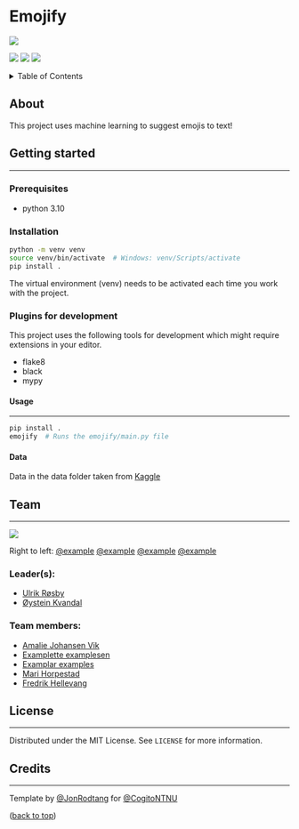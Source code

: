 # Emojify

<!--INSERT PICTURE REPRESENTATIVE OF PROJECT-->
<div text-align="center">
<img src="https://external-content.duckduckgo.com/iu/?u=https%3A%2F%2Ftse4.mm.bing.net%2Fth%3Fid%3DOIP.Khns8mi5ov-qN64yFABHmAHaE7%26pid%3DApi&f=1"></img>
</div>
<p text-align="center">
<a href="https://github.com/CogitoNTNU/README-template/blob/main/LICENSE" alt="LICENSE">
        <img src="https://img.shields.io/badge/license-MIT-green"></img></a>

<a href="" alt="platform">
        <img src="https://img.shields.io/badge/platform-linux%7Cwindows%7CmacOS-lightgrey"></img></a>
<a href="" alt="version">
        <img src="https://img.shields.io/badge/version-0.0.1-blue"></img></a>
</p>
<!-- TABLE OF CONTENTS -->
<details>
  <summary>Table of Contents</summary>
  <ol>
    <li>
      <a href="#about">About</a>
    </li>
    <li>
      <a href="#getting-started">Getting Started</a>
      <ul>
        <li><a href="#prerequisites">Prerequisites</a></li>
        <li><a href="#installation">Installation</a></li>
      </ul>
    </li>
    <li><a href="#usage">Usage</a></li>
   <li><a href="#team">Team</a></li>
    <li><a href="#license">License</a></li>
  </ol>
</details>

## About 
This project uses machine learning to suggest emojis to text!

## Getting started
------

### Prerequisites
- python 3.10

### Installation

```bash
python -m venv venv
source venv/bin/activate  # Windows: venv/Scripts/activate
pip install .
```

The virtual environment (venv) needs to be activated each time you work with the project.

### Plugins for development

This project uses the following tools for development which might require extensions in your editor.
- flake8
- black
- mypy

#### Usage
------
```bash
pip install . 
emojify  # Runs the emojify/main.py file
```

#### Data
Data in the data folder taken from [Kaggle](https://www.kaggle.com/datasets/praveengovi/emotions-dataset-for-nlp)

## Team
------
<!--INSERT PICTURE OF TEAM-->
<div text-align="center">
<img src="https://cogito-ntnu.no/static/img/projects/erpokerpfpwekwpkerwer.png"></img>
</div>

Right to left: [@example](https://github.com/Jonrodtang)    [@example](https://github.com/Jonrodtang)    [@example](https://github.com/Jonrodtang)    [@example](https://github.com/Jonrodtang)  
### Leader(s):
- [Ulrik Røsby](https://github.com/ulrik2204)
- [Øystein Kvandal](https://github.com/oystkva)

### Team members:
- [Amalie Johansen Vik](https://github.com/amaliejvik)
-  [Examplette examplesen](https://github.com/)
- [Examplar examples](https://github.com/)
- [Mari Horpestad](https://github.com/mhorp)
- [Fredrik Hellevang](https://github.com/bfc105)

## License
------
Distributed under the MIT License. See `LICENSE` for more information.

## Credits
------
Template by [@JonRodtang](https://github.com/Jonrodtang) for  [@CogitoNTNU](https://github.com/CogitoNTNU)  <p text-align="right">(<a href="#top">back to top</a>)</p>